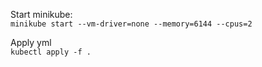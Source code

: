 Start minikube:  
`minikube start --vm-driver=none --memory=6144 --cpus=2`

Apply yml  
`kubectl apply -f .`
